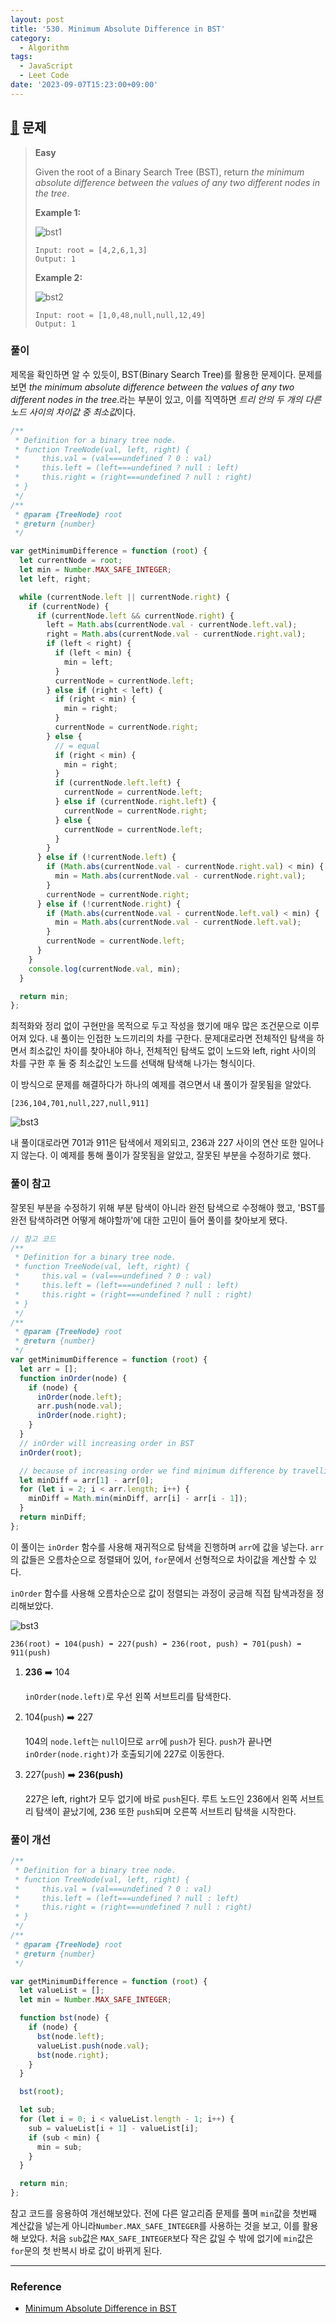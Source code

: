 ```yaml
---
layout: post
title: '530. Minimum Absolute Difference in BST'
category:
  - Algorithm
tags:
  - JavaScript
  - Leet Code
date: '2023-09-07T15:23:00+09:00'
---
```


## [🔗](https://leetcode.com/problems/minimum-absolute-difference-in-bst/) 문제

> **Easy**
>
> Given the root of a Binary Search Tree (BST), return *the minimum absolute difference between the values of any two different nodes in the tree*.
>
> **Example 1:**
>
> ![bst1](https://assets.leetcode.com/uploads/2021/02/05/bst1.jpg)
>
> ```
> Input: root = [4,2,6,1,3]
> Output: 1
> ```
>
> **Example 2:**
>
> ![bst2](https://assets.leetcode.com/uploads/2021/02/05/bst2.jpg)
>
> ```
> Input: root = [1,0,48,null,null,12,49]
> Output: 1
> ```

### 풀이

제목을 확인하면 알 수 있듯이, BST(Binary Search Tree)를 활용한 문제이다. 문제를 보면 _the minimum absolute difference between the values of any two different nodes in the tree_.라는 부분이 있고, 이를 직역하면 *트리 안의 두 개의 다른 노드 사이의 차이값 중 최소값*이다.

```javascript
/**
 * Definition for a binary tree node.
 * function TreeNode(val, left, right) {
 *     this.val = (val===undefined ? 0 : val)
 *     this.left = (left===undefined ? null : left)
 *     this.right = (right===undefined ? null : right)
 * }
 */
/**
 * @param {TreeNode} root
 * @return {number}
 */

var getMinimumDifference = function (root) {
  let currentNode = root;
  let min = Number.MAX_SAFE_INTEGER;
  let left, right;

  while (currentNode.left || currentNode.right) {
    if (currentNode) {
      if (currentNode.left && currentNode.right) {
        left = Math.abs(currentNode.val - currentNode.left.val);
        right = Math.abs(currentNode.val - currentNode.right.val);
        if (left < right) {
          if (left < min) {
            min = left;
          }
          currentNode = currentNode.left;
        } else if (right < left) {
          if (right < min) {
            min = right;
          }
          currentNode = currentNode.right;
        } else {
          // = equal
          if (right < min) {
            min = right;
          }
          if (currentNode.left.left) {
            currentNode = currentNode.left;
          } else if (currentNode.right.left) {
            currentNode = currentNode.right;
          } else {
            currentNode = currentNode.left;
          }
        }
      } else if (!currentNode.left) {
        if (Math.abs(currentNode.val - currentNode.right.val) < min) {
          min = Math.abs(currentNode.val - currentNode.right.val);
        }
        currentNode = currentNode.right;
      } else if (!currentNode.right) {
        if (Math.abs(currentNode.val - currentNode.left.val) < min) {
          min = Math.abs(currentNode.val - currentNode.left.val);
        }
        currentNode = currentNode.left;
      }
    }
    console.log(currentNode.val, min);
  }

  return min;
};
```

최적화와 정리 없이 구현만을 목적으로 두고 작성을 했기에 매우 많은 조건문으로 이루어져 있다. 내 풀이는 인접한 노드끼리의 차를 구한다. 문제대로라면 전체적인 탐색을 하면서 최소값인 차이를 찾아내야 하나, 전체적인 탐색도 없이 노드와 left, right 사이의 차를 구한 후 둘 중 최소값인 노드를 선택해 탐색해 나가는 형식이다.

이 방식으로 문제를 해결하다가 하나의 예제를 겪으면서 내 풀이가 잘못됨을 알았다.

```
[236,104,701,null,227,null,911]
```

![bst3](https://github.com/mackerel-10/mackerel-10.github.io/assets/67633810/1bc5ea8d-e912-4c48-b51d-b2606b12bb3a)

내 풀이대로라면 701과 911은 탐색에서 제외되고, 236과 227 사이의 연산 또한 일어나지 않는다. 이 예제를 통해 풀이가 잘못됨을 알았고, 잘못된 부분을 수정하기로 했다.

### 풀이 참고

잘못된 부분을 수정하기 위해 부분 탐색이 아니라 완전 탐색으로 수정해야 했고, 'BST를 완전 탐색하려면 어떻게 해야할까'에 대한 고민이 들어 풀이를 찾아보게 됐다.

```javascript
// 참고 코드
/**
 * Definition for a binary tree node.
 * function TreeNode(val, left, right) {
 *     this.val = (val===undefined ? 0 : val)
 *     this.left = (left===undefined ? null : left)
 *     this.right = (right===undefined ? null : right)
 * }
 */
/**
 * @param {TreeNode} root
 * @return {number}
 */
var getMinimumDifference = function (root) {
  let arr = [];
  function inOrder(node) {
    if (node) {
      inOrder(node.left);
      arr.push(node.val);
      inOrder(node.right);
    }
  }
  // inOrder will increasing order in BST
  inOrder(root);

  // because of increasing order we find minimum difference by travelling linearly once
  let minDiff = arr[1] - arr[0];
  for (let i = 2; i < arr.length; i++) {
    minDiff = Math.min(minDiff, arr[i] - arr[i - 1]);
  }
  return minDiff;
};
```

이 풀이는 `inOrder` 함수를 사용해 재귀적으로 탐색을 진행하며 `arr`에 값을 넣는다. `arr`의 값들은 오름차순으로 정렬돼어 있어, `for`문에서 선형적으로 차이값을 계산할 수 있다.

`inOrder` 함수를 사용해 오름차순으로 값이 정렬되는 과정이 궁금해 직접 탐색과정을 정리해보았다.

![bst3](https://github.com/mackerel-10/mackerel-10.github.io/assets/67633810/1bc5ea8d-e912-4c48-b51d-b2606b12bb3a)

```
236(root) ➡️ 104(push) ➡️ 227(push) ➡️ 236(root, push) ➡️ 701(push) ➡️ 911(push)
```

1. **236** ➡️ 104

   `inOrder(node.left)`로 우선 왼쪽 서브트리를 탐색한다.

2. 104(`push`) ➡️ 227

   104의 `node.left`는 `null`이므로 `arr`에 `push`가 된다. `push`가 끝나면 `inOrder(node.right)`가 호출되기에 227로 이동한다.

3. 227(`push`) ➡️ **236(push)**

   227은 left, right가 모두 없기에 바로 `push`된다. 루트 노드인 236에서 왼쪽 서브트리 탐색이 끝났기에, 236 또한 `push`되며 오른쪽 서브트리 탐색을 시작한다.

### 풀이 개선

```javascript
/**
 * Definition for a binary tree node.
 * function TreeNode(val, left, right) {
 *     this.val = (val===undefined ? 0 : val)
 *     this.left = (left===undefined ? null : left)
 *     this.right = (right===undefined ? null : right)
 * }
 */
/**
 * @param {TreeNode} root
 * @return {number}
 */

var getMinimumDifference = function (root) {
  let valueList = [];
  let min = Number.MAX_SAFE_INTEGER;

  function bst(node) {
    if (node) {
      bst(node.left);
      valueList.push(node.val);
      bst(node.right);
    }
  }

  bst(root);

  let sub;
  for (let i = 0; i < valueList.length - 1; i++) {
    sub = valueList[i + 1] - valueList[i];
    if (sub < min) {
      min = sub;
    }
  }

  return min;
};
```

참고 코드를 응용하여 개선해보았다. 전에 다른 알고리즘 문제를 풀며 `min`값을 첫번째 계산값을 넣는게 아니라`Number.MAX_SAFE_INTEGER`를 사용하는 것을 보고, 이를 활용해 보았다. 처음 `sub`값은 `MAX_SAFE_INTEGER`보다 작은 값일 수 밖에 없기에 `min`값은 `for`문의 첫 반복시 바로 값이 바뀌게 된다.

---

### Reference

- [Minimum Absolute Difference in BST](https://leetcode.com/problems/minimum-absolute-difference-in-bst/solutions/3202655/getminimumdifference-inorder-o-n-javascript/?envType=study-plan-v2&envId=top-interview-150#:~:text=getMinimumDifference%20%2D%20Inorder%2D%20O%28n%29%20%2D%20Javascript)
